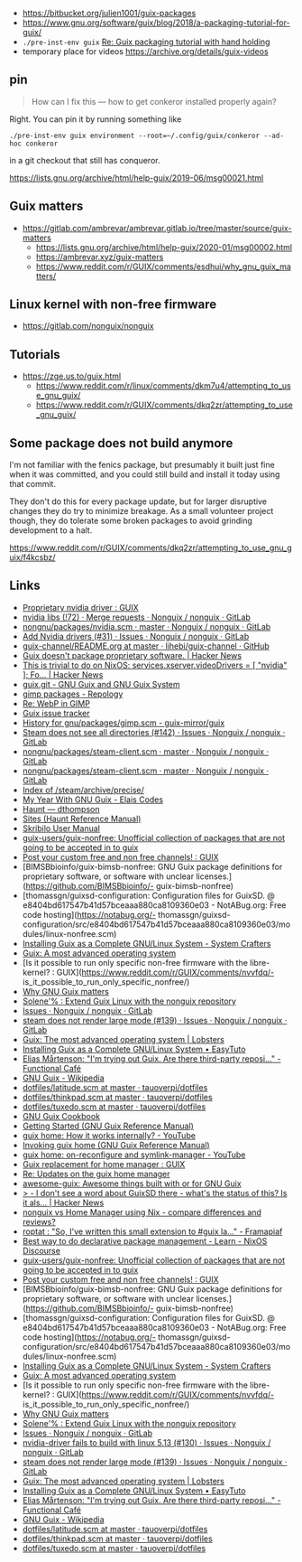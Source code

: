 - <https://bitbucket.org/julien1001/guix-packages>
- <https://www.gnu.org/software/guix/blog/2018/a-packaging-tutorial-for-guix/>
- `./pre-inst-env guix` [Re: Guix packaging tutorial with hand holding](https://lists.gnu.org/archive/html/help-guix/2019-05/msg00496.html)
- temporary place for videos <https://archive.org/details/guix-videos>

## pin

> How can I fix this — how to get conkeror installed properly again?

Right. You can pin it by running something like

`./pre-inst-env guix environment --root=~/.config/guix/conkeror --ad-hoc conkeror`

in a git checkout that still has conqueror.

<https://lists.gnu.org/archive/html/help-guix/2019-06/msg00021.html>

## Guix matters

- <https://gitlab.com/ambrevar/ambrevar.gitlab.io/tree/master/source/guix-matters>
  - <https://lists.gnu.org/archive/html/help-guix/2020-01/msg00002.html>
  - <https://ambrevar.xyz/guix-matters>
  - <https://www.reddit.com/r/GUIX/comments/esdhui/why_gnu_guix_matters/>

## Linux kernel with non-free firmware

- <https://gitlab.com/nonguix/nonguix>

## Tutorials

- <https://zge.us.to/guix.html>
  - <https://www.reddit.com/r/linux/comments/dkm7u4/attempting_to_use_gnu_guix/>
  - <https://www.reddit.com/r/GUIX/comments/dkq2zr/attempting_to_use_gnu_guix/>

## Some package does not build anymore

I'm not familiar with the fenics package, but presumably it built just fine when it was committed, and you could still build and install it today using that commit.

They don't do this for every package update, but for larger disruptive changes they do try to minimize breakage. As a small volunteer project though, they do tolerate some broken packages to avoid grinding development to a halt.

<https://www.reddit.com/r/GUIX/comments/dkq2zr/attempting_to_use_gnu_guix/f4kcsbz/>

## Links

- [Proprietary nvidia driver : GUIX](https://www.reddit.com/r/GUIX/comments/lhpg87/proprietary_nvidia_driver/)
- [nvidia libs (!72) · Merge requests · Nonguix / nonguix · GitLab](https://gitlab.com/nonguix/nonguix/-/merge_requests/72)
- [nongnu/packages/nvidia.scm · master · Nonguix / nonguix · GitLab](https://gitlab.com/nonguix/nonguix/-/blob/master/nongnu/packages/nvidia.scm)
- [Add Nvidia drivers (#31) · Issues · Nonguix / nonguix · GitLab](https://gitlab.com/nonguix/nonguix/-/issues/31)
- [guix-channel/README.org at master · lihebi/guix-channel · GitHub](https://github.com/lihebi/guix-channel/blob/master/README.org)
- [Guix doesn't package proprietary software. | Hacker News](https://news.ycombinator.com/item?id=19807442)
- [This is trivial to do on NixOS: services.xserver.videoDrivers = \[ &quot;nvidia&quot; \]; Fo... | Hacker News](https://news.ycombinator.com/item?id=19809419)
- [guix.git - GNU Guix and GNU Guix System](https://git.savannah.gnu.org/cgit/guix.git/commit/gnu/packages/gimp.scm?id=0cb4ef1c7f8b2f14f1dfa588949fb16b918731c5)
- [gimp packages - Repology](https://repology.org/project/gimp/packages)
- [Re: WebP in GIMP](https://lists.gnu.org/archive/html/help-guix/2020-02/msg00004.html)
- [Guix issue tracker](https://issues.guix.gnu.org/search?query=gtk+is%3Aopen)
- [History for gnu/packages/gimp.scm - guix-mirror/guix](https://github.com/guix-mirror/guix/commits/0cb4ef1c7f8b2f14f1dfa588949fb16b918731c5/gnu/packages/gimp.scm)
- [Steam does not see all directories (#142) · Issues · Nonguix / nonguix · GitLab](https://gitlab.com/nonguix/nonguix/-/issues/142)
- [nongnu/packages/steam-client.scm · master · Nonguix / nonguix · GitLab](https://gitlab.com/nonguix/nonguix/-/blob/master/nongnu/packages/steam-client.scm)
- [nongnu/packages/steam-client.scm · master · Nonguix / nonguix · GitLab](https://gitlab.com/nonguix/nonguix/-/blob/master/nongnu/packages/steam-client.scm)
- [Index of /steam/archive/precise/](http://repo.steampowered.com/steam/archive/precise/)
- [My Year With GNU Guix - Elais Codes](https://elais.codes/my-year-with-gnu-guix.html)
- [Haunt — dthompson](https://dthompson.us/projects/haunt.html)
- [Sites (Haunt Reference Manual)](https://dthompson.us/manuals/haunt/Sites.html#Sites)
- [Skribilo User Manual](http://www.nongnu.org/skribilo/doc/user-3.html#skribe-syntax)
- [guix-users/guix-nonfree: Unofficial collection of packages that are not going to be accepted in to guix](https://github.com/guix-users/guix-nonfree)
- [Post your custom free and non free channels! : GUIX](https://www.reddit.com/r/GUIX/comments/d22ve3/post_your_custom_free_and_non_free_channels/)
- [BIMSBbioinfo/guix-bimsb-nonfree: GNU Guix package definitions for proprietary software, or software with unclear licenses.](<https://github.com/BIMSBbioinfo/-> guix-bimsb-nonfree)
- [thomassgn/guixsd-configuration: Configuration files for GuixSD. @ e8404bd617547b41d57bceaaa880ca8109360e03 - NotABug.org: Free code hosting](<https://notabug.org/-> thomassgn/guixsd-configuration/src/e8404bd617547b41d57bceaaa880ca8109360e03/modules/linux-nonfree.scm)
- [Installing Guix as a Complete GNU/Linux System - System Crafters](https://systemcrafters.cc/craft-your-system-with-guix/full-system-install/)
- [Guix: A most advanced operating system](https://ambrevar.xyz/guix-advance/)
- [Is it possible to run only specific non-free firmware with the libre-kernel? : GUIX](<https://www.reddit.com/r/GUIX/comments/nvvfdq/-> is_it_possible_to_run_only_specific_nonfree/)
- [Why GNU Guix matters](https://ambrevar.xyz/guix-matters/index.html)
- [Solene'% : Extend Guix Linux with the nonguix repository](https://dataswamp.org/~solene/2021-05-27-guix-non-free.html)
- [Issues · Nonguix / nonguix · GitLab](https://gitlab.com/nonguix/nonguix/-/issues)
- [steam does not render large mode (#139) · Issues · Nonguix / nonguix · GitLab](https://gitlab.com/nonguix/nonguix/-/issues/139)
- [Guix: The most advanced operating system | Lobsters](https://lobste.rs/s/dsqbcn/guix_most_advanced_operating_system)
- [Installing Guix as a Complete GNU/Linux System • EasyTuto](https://easytuto.net/installing-guix-as-a-complete-gnu-linux-system/)
- [Elias Mårtenson: &quot;I'm trying out Guix. Are there third-party reposi…&quot; - Functional Café](https://functional.cafe/@loke/101880283824975257)
- [GNU Guix - Wikipedia](https://en.m.wikipedia.org/wiki/GNU_Guix)
- [dotfiles/latitude.scm at master · tauoverpi/dotfiles](https://github.com/tauoverpi/dotfiles/blob/master/latitude.scm)
- [dotfiles/thinkpad.scm at master · tauoverpi/dotfiles](https://github.com/tauoverpi/dotfiles/blob/master/thinkpad.scm)
- [dotfiles/tuxedo.scm at master · tauoverpi/dotfiles](https://github.com/tauoverpi/dotfiles/blob/master/tuxedo.scm)
- [GNU Guix Cookbook](https://guix.gnu.org/en/cookbook/en/guix-cookbook.html)
- [Getting Started (GNU Guix Reference Manual)](https://guix.gnu.org/manual/en/html_node/Getting-Started.html)
- [guix home: How it works internally? - YouTube](https://www.youtube.com/watch?v=t3zRzQnarUI)
- [Invoking guix home (GNU Guix Reference Manual)](https://guix-home.trop.in/Invoking-guix-home.html)
- [guix home: on-reconfigure and symlink-manager - YouTube](https://www.youtube.com/watch?v=ZRQtCvo8MoM)
- [Guix replacement for home manager : GUIX](https://www.reddit.com/r/GUIX/comments/ojl86n/guix_replacement_for_home_manager/)
- [Re: Updates on the guix home manager](https://lists.gnu.org/archive/html/guix-devel/2019-09/msg00218.html)
- [awesome-guix: Awesome things built with or for GNU Guix](https://sr.ht/~lle-bout/awesome-guix/)
- [&gt; - I don't see a word about GuixSD there - what's the status of this? Is it als... | Hacker News](https://news.ycombinator.com/item?id=19811015)
- [nonguix vs Home Manager using Nix - compare differences and reviews?](https://www.libhunt.com/compare-nonguix-vs-home-manager)
- [roptat : &quot;So, I've written this small extension to #guix la…&quot; - Framapiaf](https://framapiaf.org/@roptat/102338659868214361)
- [Best way to do declarative package management - Learn - NixOS Discourse](https://discourse.nixos.org/t/best-way-to-do-declarative-package-management/7920)
- [guix-users/guix-nonfree: Unofficial collection of packages that are not going to be accepted in to guix](https://github.com/guix-users/guix-nonfree)
- [Post your custom free and non free channels! : GUIX](https://www.reddit.com/r/GUIX/comments/d22ve3/post_your_custom_free_and_non_free_channels/)
- [BIMSBbioinfo/guix-bimsb-nonfree: GNU Guix package definitions for proprietary software, or software with unclear licenses.](<https://github.com/BIMSBbioinfo/-> guix-bimsb-nonfree)
- [thomassgn/guixsd-configuration: Configuration files for GuixSD. @ e8404bd617547b41d57bceaaa880ca8109360e03 - NotABug.org: Free code hosting](<https://notabug.org/-> thomassgn/guixsd-configuration/src/e8404bd617547b41d57bceaaa880ca8109360e03/modules/linux-nonfree.scm)
- [Installing Guix as a Complete GNU/Linux System - System Crafters](https://systemcrafters.cc/craft-your-system-with-guix/full-system-install/)
- [Guix: A most advanced operating system](https://ambrevar.xyz/guix-advance/)
- [Is it possible to run only specific non-free firmware with the libre-kernel? : GUIX](<https://www.reddit.com/r/GUIX/comments/nvvfdq/-> is_it_possible_to_run_only_specific_nonfree/)
- [Why GNU Guix matters](https://ambrevar.xyz/guix-matters/index.html)
- [Solene'% : Extend Guix Linux with the nonguix repository](https://dataswamp.org/~solene/2021-05-27-guix-non-free.html)
- [Issues · Nonguix / nonguix · GitLab](https://gitlab.com/nonguix/nonguix/-/issues)
- [nvidia-driver fails to build with linux 5.13 (#130) · Issues · Nonguix / nonguix · GitLab](https://gitlab.com/nonguix/nonguix/-/issues/130)
- [steam does not render large mode (#139) · Issues · Nonguix / nonguix · GitLab](https://gitlab.com/nonguix/nonguix/-/issues/139)
- [Guix: The most advanced operating system | Lobsters](https://lobste.rs/s/dsqbcn/guix_most_advanced_operating_system)
- [Installing Guix as a Complete GNU/Linux System • EasyTuto](https://easytuto.net/installing-guix-as-a-complete-gnu-linux-system/)
- [Elias Mårtenson: &quot;I'm trying out Guix. Are there third-party reposi…&quot; - Functional Café](https://functional.cafe/@loke/101880283824975257)
- [GNU Guix - Wikipedia](https://en.m.wikipedia.org/wiki/GNU_Guix)
- [dotfiles/latitude.scm at master · tauoverpi/dotfiles](https://github.com/tauoverpi/dotfiles/blob/master/latitude.scm)
- [dotfiles/thinkpad.scm at master · tauoverpi/dotfiles](https://github.com/tauoverpi/dotfiles/blob/master/thinkpad.scm)
- [dotfiles/tuxedo.scm at master · tauoverpi/dotfiles](https://github.com/tauoverpi/dotfiles/blob/master/tuxedo.scm)
